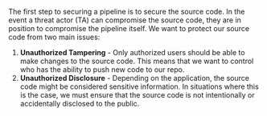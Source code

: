 The first step to securing a pipeline is to secure the source code. In the event a threat actor (TA) can compromise the source code, they are in position to compromise the pipeline itself. We want to protect our source code from two main issues:

1. **Unauthorized Tampering** - Only authorized users should be able to make changes to the source code. This means that we want to control who has the ability to push new code to our repo.
2. **Unauthorized Disclosure** - Depending on the application, the source code might be considered sensitive information. In situations where this is the case, we must ensure that the source code is not intentionally or accidentally disclosed to the public.